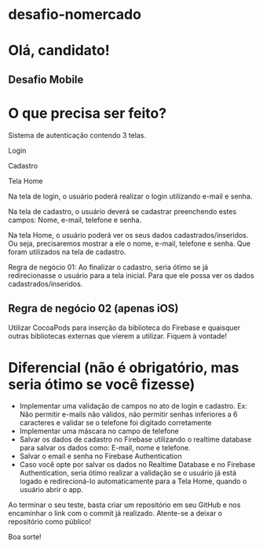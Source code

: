 # desafio-nomercado

# Olá, candidato!

## Desafio Mobile

# O que precisa ser feito? 

Sistema de autenticação contendo 3 telas.

Login

Cadastro

Tela Home

Na tela de login, o usuário poderá realizar o login utilizando e-mail e senha. 

Na tela de cadastro, o usuário deverá se cadastrar preenchendo estes campos: Nome, e-mail, telefone e senha.

Na tela Home, o usuário poderá ver os seus dados cadastrados/inseridos. Ou seja, precisaremos mostrar a ele o nome, e-mail, telefone e senha. Que foram utilizados na tela de cadastro.


Regra de negócio 01: 
Ao finalizar o cadastro, seria ótimo se já redirecionasse o usuário para a tela inicial. Para que ele possa ver os dados cadastrados/inseridos.



## Regra de negócio 02 (apenas iOS)

  Utilizar CocoaPods para inserção da biblioteca do Firebase e quaisquer outras bibliotecas externas que vierem a utilizar. Fiquem à vontade!


# Diferencial (não é obrigatório, mas seria ótimo se você fizesse)
- Implementar uma validação de campos no ato de login e cadastro. Ex: Não permitir e-mails não válidos, não permitir senhas inferiores a 6 caracteres e validar se o telefone foi digitado corretamente
- Implementar uma máscara no campo de telefone
- Salvar os dados de cadastro no Firebase utilizando o realtime database para salvar os dados como: E-mail, nome e telefone. 
- Salvar o email e senha no Firebase Authentication
- Caso você opte por salvar os dados no Realtime Database e no Firebase Authentication, seria ótimo realizar a validação se o usuário já está logado e redirecioná-lo automaticamente para a Tela Home, quando o usuário abrir o app.


Ao terminar o seu teste, basta criar um repositório em seu GitHub e nos encaminhar o link com o commit já realizado. Atente-se a deixar o repositório como público!

Boa sorte!


